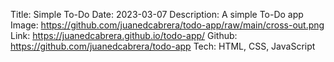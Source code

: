 Title: Simple To-Do
Date: 2023-03-07
Description: A simple To-Do app
Image: https://github.com/juanedcabrera/todo-app/raw/main/cross-out.png
Link: https://juanedcabrera.github.io/todo-app/
Github: https://github.com/juanedcabrera/todo-app
Tech: HTML, CSS, JavaScript
